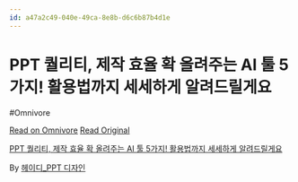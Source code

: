 ```yaml
---
id: a47a2c49-040e-49ca-8e8b-d6c6b87b4d1e
---
```


# PPT 퀄리티, 제작 효율 확 올려주는 AI 툴 5가지! 활용법까지 세세하게 알려드릴게요
#Omnivore
 
[Read on Omnivore](https://omnivore.app/me/https-youtube-com-watch-v-l-an-6-zzt-wv-3-c-193385306ea)
[Read Original](https://youtube.com/watch?v=lAN6ZztWv3c)
 
[PPT 퀄리티, 제작 효율 확 올려주는 AI 툴 5가지! 활용법까지 세세하게 알려드릴게요](https://youtube.com/watch?v=lAN6ZztWv3c)

By [ 헤이디\_PPT 디자인](https://www.youtube.com/@%ED%97%A4%EC%9D%B4%EB%94%94)